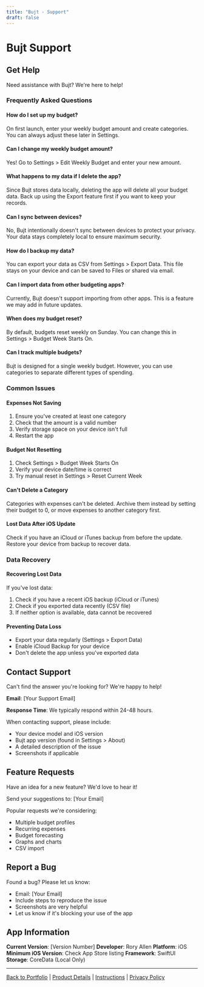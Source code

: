 ```yaml
---
title: "Bujt - Support"
draft: false
---
```


# Bujt Support

## Get Help

Need assistance with Bujt? We're here to help!

### Frequently Asked Questions

#### How do I set up my budget?
On first launch, enter your weekly budget amount and create categories. You can always adjust these later in Settings.

#### Can I change my weekly budget amount?
Yes! Go to Settings > Edit Weekly Budget and enter your new amount.

#### What happens to my data if I delete the app?
Since Bujt stores data locally, deleting the app will delete all your budget data. Back up using the Export feature first if you want to keep your records.

#### Can I sync between devices?
No, Bujt intentionally doesn't sync between devices to protect your privacy. Your data stays completely local to ensure maximum security.

#### How do I backup my data?
You can export your data as CSV from Settings > Export Data. This file stays on your device and can be saved to Files or shared via email.

#### Can I import data from other budgeting apps?
Currently, Bujt doesn't support importing from other apps. This is a feature we may add in future updates.

#### When does my budget reset?
By default, budgets reset weekly on Sunday. You can change this in Settings > Budget Week Starts On.

#### Can I track multiple budgets?
Bujt is designed for a single weekly budget. However, you can use categories to separate different types of spending.

### Common Issues

#### Expenses Not Saving
1. Ensure you've created at least one category
2. Check that the amount is a valid number
3. Verify storage space on your device isn't full
4. Restart the app

#### Budget Not Resetting
1. Check Settings > Budget Week Starts On
2. Verify your device date/time is correct
3. Try manual reset in Settings > Reset Current Week

#### Can't Delete a Category
Categories with expenses can't be deleted. Archive them instead by setting their budget to 0, or move expenses to another category first.

#### Lost Data After iOS Update
Check if you have an iCloud or iTunes backup from before the update. Restore your device from backup to recover data.

### Data Recovery

#### Recovering Lost Data
If you've lost data:
1. Check if you have a recent iOS backup (iCloud or iTunes)
2. Check if you exported data recently (CSV file)
3. If neither option is available, data cannot be recovered

#### Preventing Data Loss
- Export your data regularly (Settings > Export Data)
- Enable iCloud Backup for your device
- Don't delete the app unless you've exported data

## Contact Support

Can't find the answer you're looking for? We're happy to help!

**Email**: [Your Support Email]

**Response Time**: We typically respond within 24-48 hours.

When contacting support, please include:
- Your device model and iOS version
- Bujt app version (found in Settings > About)
- A detailed description of the issue
- Screenshots if applicable

## Feature Requests

Have an idea for a new feature? We'd love to hear it!

Send your suggestions to: [Your Email]

Popular requests we're considering:
- Multiple budget profiles
- Recurring expenses
- Budget forecasting
- Graphs and charts
- CSV import

## Report a Bug

Found a bug? Please let us know:
- Email: [Your Email]
- Include steps to reproduce the issue
- Screenshots are very helpful
- Let us know if it's blocking your use of the app

## App Information

**Current Version**: [Version Number]
**Developer**: Rory Allen
**Platform**: iOS
**Minimum iOS Version**: Check App Store listing
**Framework**: SwiftUI
**Storage**: CoreData (Local Only)

---

[Back to Portfolio](/rory-allen/portfolio/bujt/) | [Product Details](/rory-allen/bujt/product/) | [Instructions](/rory-allen/bujt/instructions/) | [Privacy Policy](/rory-allen/bujt/privacy/)
